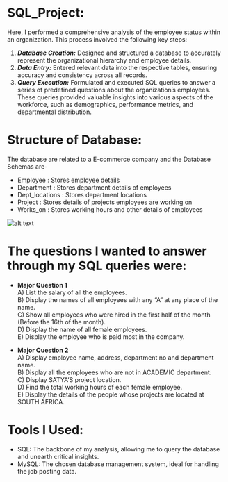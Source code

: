 # SQL_Project:

Here, I performed a comprehensive analysis of the employee status within an organization. This process involved the following key steps:</br>
1) <b><i>Database Creation:</b></i> Designed and structured a database to accurately represent the organizational hierarchy and employee details.</br>
2) <b><i>Data Entry:</b></i> Entered relevant data into the respective tables, ensuring accuracy and consistency across all records.</br>
3) <b><i>Query Execution:</b></i> Formulated and executed SQL queries to answer a series of predefined questions about the organization’s employees. These queries provided valuable insights into various aspects of the workforce, such as demographics, performance metrics, and departmental distribution.

# Structure of Database:

The database are related to a E-commerce company and the Database Schemas are-
- Employee : Stores employee details
- Department : Stores department details of employees
- Dept_locations : Stores department locations
- Project : Stores details of projects employees are working on
- Works_on : Stores working hours and other details of employees

![alt text](https://github.com/vishal-verma-96/SQL_Project/blob/2c391b9221eade3f9ab66d069d997b60ef91ed61/structure.png)

# The questions I wanted to answer through my SQL queries were:

- <b>Major Question 1</b></br>
A) List the salary of all the employees.</br>
B) Display the names of all employees with any “A” at any place of the name.</br>
C) Show all employees who were hired in the first half of the month (Before the 16th of the month).</br>
D) Display the name of all female employees.</br>
E) Display the employee who is paid most in the company.

- <b> Major Question 2</b></br>
A) Display employee name, address, department no and department name.</br>
B) Display all the employees who are not in ACADEMIC department.</br>
C) Display SATYA’S project location.</br>
D) Find the total working hours of each female employee.</br>
E) Display the details of the people whose projects are located at SOUTH AFRICA.

# Tools I Used:
- SQL: The backbone of my analysis, allowing me to query the database and unearth critical insights.
- MySQL: The chosen database management system, ideal for handling the job posting data.
